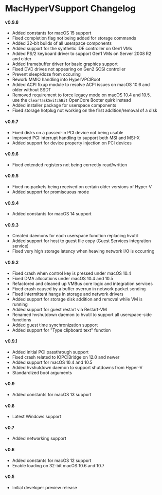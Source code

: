 MacHyperVSupport Changelog
============================
#### v0.9.8
- Added constants for macOS 15 support
- Fixed completion flag not being added for storage commands
- Added 32-bit builds of all userspace components
- Added support for the synthetic IDE controller on Gen1 VMs
- Added PS/2 keyboard driver to support Gen1 VMs on Server 2008 R2 and older
- Added framebuffer driver for basic graphics support
- Fixed DVD drives not appearing on Gen2 SCSI controller
- Prevent sleep/doze from occuring
- Rework MMIO handling into HyperVPCIRoot
- Added ACPI fixup module to resolve ACPI issues on macOS 10.6 and older without SSDT
- Removed requirement to force legacy mode on macOS 10.4 and 10.5, use the `ClearTaskSwitchBit` OpenCore Booter quirk instead
- Added installer package for userspace components
- Fixed storage hotplug not working on the first addition/removal of a disk

#### v0.9.7
- Fixed disks on a passed-in PCI device not being usable
- Improved PCI interrupt handling to support both MSI and MSI-X
- Added support for device property injection on PCI devices

#### v0.9.6
- Fixed extended registers not being correctly read/written

#### v0.9.5
- Fixed no packets being received on certain older versions of Hyper-V
- Added support for promiscuous mode

#### v0.9.4
- Added constants for macOS 14 support

#### v0.9.3
- Created daemons for each userspace function replacing hvutil
- Added support for host to guest file copy (Guest Services integration service)
- Fixed very high storage latency when heaving network I/O is occurring

#### v0.9.2
- Fixed crash when control key is pressed under macOS 10.4
- Fixed DMA allocations under macOS 10.4 and 10.5
- Refactored and cleaned up VMBus core logic and integration services
- Fixed crash caused by a buffer overrun in network packet sending
- Fixed intermittent hangs in storage and network drivers
- Added support for storage disk addition and removal while VM is running
- Added support for guest restart via Restart-VM
- Renamed hvshutdown daemon to hvutil to support all userspace-side functions
- Added guest time synchronization support
- Added support for "Type clipboard text" function

#### v0.9.1
- Added initial PCI passthrough support
- Fixed crash related to IOPCIBridge on 12.0 and newer
- Added support for macOS 10.4 and 10.5
- Added hvshutdown daemon to support shutdowns from Hyper-V
- Standardized boot arguments

#### v0.9
- Added constants for macOS 13 support

#### v0.8
- Latest Windows support

#### v0.7
- Added networking support

#### v0.6
- Added constants for macOS 12 support
- Enable loading on 32-bit macOS 10.6 and 10.7

#### v0.5
- Initial developer preview release
